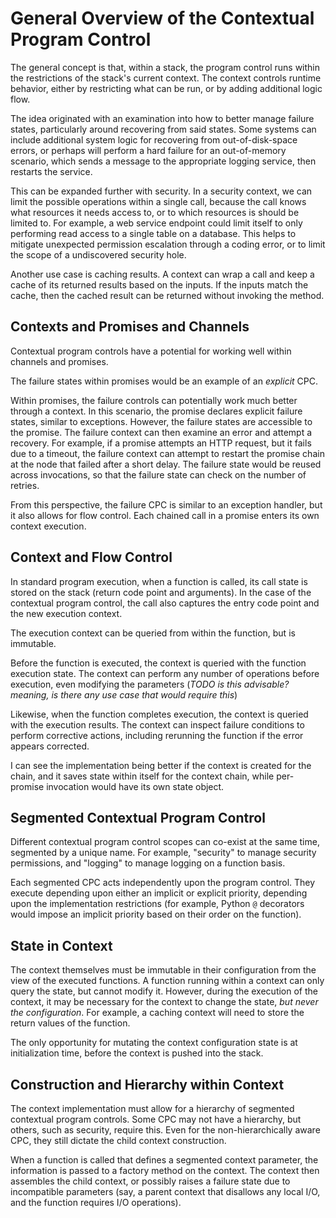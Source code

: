 # General Overview of the Contextual Program Control

The general concept is that, within a stack, the program control runs
within the restrictions of the stack's current context.  The context
controls runtime behavior, either by restricting what can be run, or
by adding additional logic flow.

The idea originated with an examination into how to better manage
failure states, particularly around recovering from said states.  Some
systems can include additional system logic for recovering from
out-of-disk-space errors, or perhaps will perform a hard failure
for an out-of-memory scenario, which sends a message to the appropriate
logging service, then restarts the service.

This can be expanded further with security.  In a security context,
we can limit the possible operations within a single call, because the
call knows what resources it needs access to, or to which resources
is should be limited to.  For example, a web service endpoint could
limit itself to only performing read access to a single table on a
database.  This helps to mitigate unexpected permission escalation
through a coding error, or to limit the scope of a undiscovered
security hole.

Another use case is caching results.  A context can wrap a call and
keep a cache of its returned results based on the inputs.  If the
inputs match the cache, then the cached result can be returned without
invoking the method.


## Contexts and Promises and Channels

Contextual program controls have a potential for working well within
channels and promises.

The failure states within promises would be an example of an *explicit*
CPC.

Within promises, the failure controls can potentially work much better
through a context.  In this scenario, the promise declares explicit
failure states, similar to exceptions.  However, the failure states
are accessible to the promise.  The failure context can then examine
an error and attempt a recovery.  For example, if a promise attempts
an HTTP request, but it fails due to a timeout, the failure context can
attempt to restart the promise chain at the node that failed after
a short delay.  The failure state would be reused across invocations,
so that the failure state can check on the number of retries.

From this perspective, the failure CPC is similar to an exception
handler, but it also allows for flow control.  Each chained call in
a promise enters its own context execution.


## Context and Flow Control

In standard program execution, when a function is called, its call
state is stored on the stack (return code point and arguments).  In
the case of the contextual program control, the call also captures the
entry code point and the new execution context.

The execution context can be queried from within the function, but is
immutable.

Before the function is executed, the context is queried with the
function execution state.  The context can perform any number of
operations before execution, even modifying the parameters
(*TODO is this advisable? meaning, is there any use case that would
require this*)

Likewise, when the function completes execution, the context is
queried with the execution results.  The context can inspect failure
conditions to perform corrective actions, including rerunning the
function if the error appears corrected.

I can see the implementation being better if the context is created
for the chain, and it saves state within itself for the context chain,
while per-promise invocation would have its own state object.


## Segmented Contextual Program Control

Different contextual program control scopes can co-exist at the same
time, segmented by a unique name.  For example, "security" to manage
security permissions, and "logging" to manage logging on a function
basis.

Each segmented CPC acts independently upon the program control.  They
execute depending upon either an implicit or explicit priority,
depending upon the implementation restrictions (for example, Python
`@` decorators would impose an implicit priority based on their
order on the function).


## State in Context

The context themselves must be immutable in their configuration from
the view of the executed functions.  A function running within a context
can only query the state, but cannot modify it.  However, during the
execution of the context, it may be necessary for the context to change
the state, *but never the configuration*.  For example, a caching
context will need to store the return values of the function.

The only opportunity for mutating the context configuration state is
at initialization time, before the context is pushed into the stack.


## Construction and Hierarchy within Context

The context implementation must allow for a hierarchy of segmented
contextual program controls.  Some CPC may not have a hierarchy, but
others, such as security, require this.  Even for the non-hierarchically
aware CPC, they still dictate the child context construction.

When a function is called that defines a segmented context parameter,
the information is passed to a factory method on the context.  The
context then assembles the child context, or possibly raises a failure
state due to incompatible parameters (say, a parent context that
disallows any local I/O, and the function requires I/O operations).
